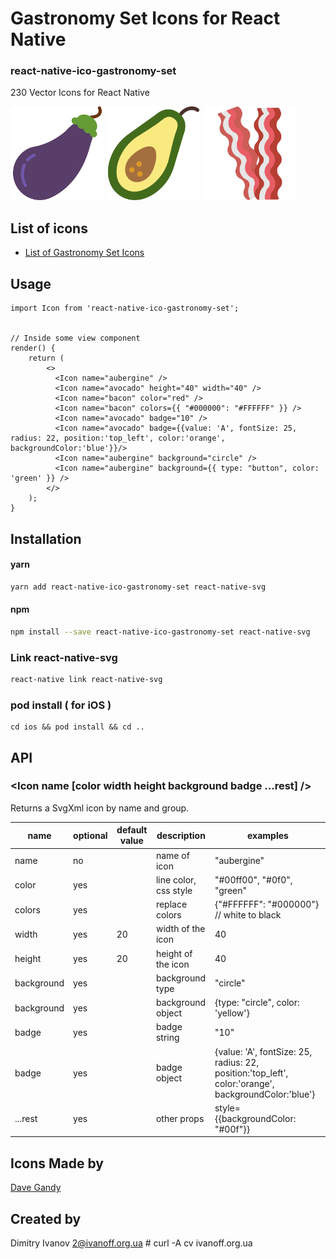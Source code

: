 # Gastronomy Set Icons for React Native

### react-native-ico-gastronomy-set

230 Vector Icons for React Native

<img src="./static/aubergine.png" alt="aubergine" width="150" height="150"> <img src="./static/avocado.png" alt="avocado" width="150" height="150"> <img src="./static/bacon.png" alt="bacon" width="150" height="150">

## List of icons

- [List of Gastronomy Set Icons](http://ico.simpleness.org/pack/gastronomy-set)

## Usage

```
import Icon from 'react-native-ico-gastronomy-set';


// Inside some view component
render() {
    return (
        <>
          <Icon name="aubergine" />
          <Icon name="avocado" height="40" width="40" />
          <Icon name="bacon" color="red" />
          <Icon name="bacon" colors={{ "#000000": "#FFFFFF" }} />
          <Icon name="avocado" badge="10" />
          <Icon name="avocado" badge={{value: 'A', fontSize: 25, radius: 22, position:'top_left', color:'orange', backgroundColor:'blue'}}/>
          <Icon name="aubergine" background="circle" />
          <Icon name="aubergine" background={{ type: "button", color: 'green' }} />
        </>
    );
}

```

## Installation

#### yarn

```bash
yarn add react-native-ico-gastronomy-set react-native-svg
```

#### npm

```bash
npm install --save react-native-ico-gastronomy-set react-native-svg
```

### Link react-native-svg

```bash
react-native link react-native-svg
```

### pod install ( for iOS )

```
cd ios && pod install && cd ..
```

## API

### <Icon name [color width height background badge ...rest] />

Returns a SvgXml icon by name and group.

 name | optional | default value | description | examples
------|----------|---------------|-------------|---------
name | no |  | name of icon | "aubergine"
color | yes | | line color, css style | "#00ff00", "#0f0", "green"
colors | yes | | replace colors | {"#FFFFFF": "#000000"} // white to black
width | yes | 20 | width of the icon | 40
height | yes | 20 | height of the icon | 40
background | yes | | background type | "circle"
background | yes | | background object | {type: "circle", color: 'yellow'}
badge | yes | | badge string | "10"
badge | yes | | badge object | {value: 'A', fontSize: 25, radius: 22, position:'top_left', color:'orange', backgroundColor:'blue'}
...rest | yes | | other props | style={{backgroundColor: "#00f"}}

## Icons Made by

[Dave Gandy](https://www.flaticon.com/authors/dave-gandy)

## Created by

Dimitry Ivanov <2@ivanoff.org.ua> # curl -A cv ivanoff.org.ua
